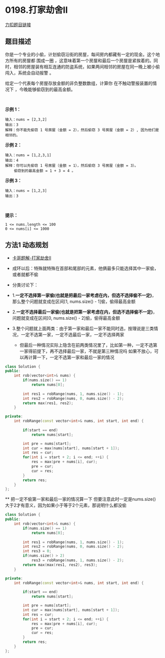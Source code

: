 <p id="打家劫舍二"></p>

# 0198.打家劫舍II


[力扣题目链接](https://leetcode.cn/problems/house-robber-ii/)    


## 题目描述  


你是一个专业的小偷，计划偷窃沿街的房屋，每间房内都藏有一定的现金。这个地方所有的房屋都 围成一圈 ，这意味着第一个房屋和最后一个房屋是紧挨着的。同时，相邻的房屋装有相互连通的防盗系统，如果两间相邻的房屋在同一晚上被小偷闯入，系统会自动报警 。

给定一个代表每个房屋存放金额的非负整数数组，计算你 在不触动警报装置的情况下 ，今晚能够偷窃到的最高金额。

 

**示例 1：**

    输入：nums = [2,3,2]
    输出：3
    解释：你不能先偷窃 1 号房屋（金额 = 2），然后偷窃 3 号房屋（金额 = 2）, 因为他们是相邻的。

**示例 2：**

    输入：nums = [1,2,3,1]
    输出：4
    解释：你可以先偷窃 1 号房屋（金额 = 1），然后偷窃 3 号房屋（金额 = 3）。
        偷窃到的最高金额 = 1 + 3 = 4 。

**示例 3：**

    输入：nums = [1,2,3]
    输出：3
 


**提示：**

    1 <= nums.length <= 100
    0 <= nums[i] <= 1000



## 方法1 动态规划  

* [卡哥题解-打家劫舍II](https://programmercarl.com/0213.%E6%89%93%E5%AE%B6%E5%8A%AB%E8%88%8DII.html#_213-%E6%89%93%E5%AE%B6%E5%8A%AB%E8%88%8Dii)  


* 成环以后：特殊就特殊在首部和尾部的元素，他俩最多只能选择其中一家偷，或者就都不偷  
* 分类讨论下： 
* 1.**一定不选择第一家偷(也就是把最后一家考虑在内，但选不选择偷不一定)**，那么整个问题就变成在区间[1, nums.size() - 1]偷，偷得最高金额  
* 2.**一定不选择最后一家偷(也就是把第一家考虑在内，但选不选择偷不一定)**，问题就变成在区间[0, nums.size() - 2]偷，偷得最高金额  
* 3.整个问题就上面两类：由于第一家和最后一家不能同时选，按理说是三类情况，一定不选第一家，一定不选最后一家，一定不选择两家
    * 但最后一种情况实际上隐含在前两类情况里了，比如第一种，一定不选第一家得前提下，再不选择最后一家，不就是第三种情况吗 如果不放心，可以再计算一下，一定不选第一家和最后一家的情况  


```cpp
class Solution {
public:
    int rob(vector<int>& nums) {
        if(nums.size() == 1)
            return nums[0];
    
        int res1 = robRange(nums, 1, nums.size() - 1);
        int res2 = robRange(nums, 0, nums.size() - 2);
        return max(res1, res2);
    }

private:
    int robRange(const vector<int>& nums, int start, int end) {
        
        if(start == end)
            return nums[start];

        int pre = nums[start];
        int cur = max(nums[start], nums[start + 1]);
        int res = cur;
        for(int i = start + 2; i <= end; ++i) {
            res = max(pre + nums[i], cur);
            pre = cur;
            cur = res;
        }
        return res;
    }
};
```


** 把一定不偷第一家和最后一家的情况算一下  但要注意此时一定是nums.size()大于2才有意义，因为如果小于等于2个元素，那说明什么都没偷  

```cpp
class Solution {
public:
    int rob(vector<int>& nums) {
        if(nums.size() == 1)
            return nums[0];
    
        int res1 = robRange(nums, 1, nums.size() - 1);
        int res2 = robRange(nums, 0, nums.size() - 2);
        int res3 = 0;
        if(nums.size() > 2)
            res3 = robRange(nums, 1, nums.size() - 2);
        return max(max(res1, res2), res3);
    }

private:
    int robRange(const vector<int>& nums, int start, int end) {
        
        if(start == end)
            return nums[start];

        int pre = nums[start];
        int cur = max(nums[start], nums[start + 1]);
        int res = cur;
        for(int i = start + 2; i <= end; ++i) {
            res = max(pre + nums[i], cur);
            pre = cur;
            cur = res;
        }
        return res;
    }
};
```